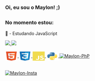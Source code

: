 ### Oi, eu sou o Maylon! ;)
##
### No momento estou:
📖 - Estudando JavaScript

 <div>
  <a href="https://github.com/MaylonLima923">
  <img height="170em" src="https://github-readme-stats.vercel.app/api?username=MaylonLima923&show_icons=true&theme=dracula&include_all_commits=true&count_private=true"/>
  <img height="170em" src="https://github-readme-stats.vercel.app/api/top-langs/?username=MaylonLima923&layout=compact&langs_count=7&theme=dracula"/>
</div>
  
<div style="display: inline_block"> <br>
  <img align="center" alt="Maylon-HTML" height="30" width="40" src="https://raw.githubusercontent.com/devicons/devicon/master/icons/html5/html5-original.svg">
  <img align="center" alt="Maylon-CSS" height="30" width="40" src="https://raw.githubusercontent.com/devicons/devicon/master/icons/css3/css3-original.svg">
  <img align="center" alt="Maylon-Js" height="30" width="40" src="https://raw.githubusercontent.com/devicons/devicon/master/icons/javascript/javascript-plain.svg">
  <img align="center" alt="Maylon-Python" height="30" width="40" src="https://raw.githubusercontent.com/devicons/devicon/master/icons/python/python-original.svg">
   <img align="center" alt="Maylon-PhP" height="30" width="40" src="https://cdn.jsdelivr.net/gh/devicons/devicon/icons/php/php-plain.svg" />
</div>
  
  ##
  
  <div>
    <a href="https://www.instagram.com/maylon.limaa/" target="_blank">
      <img align="center" alt="Maylon-Insta" src="https://img.shields.io/badge/Instagram-E4405F?style=for-the-badge&logo=instagram&logoColor=white">
    </a>
  </div>
